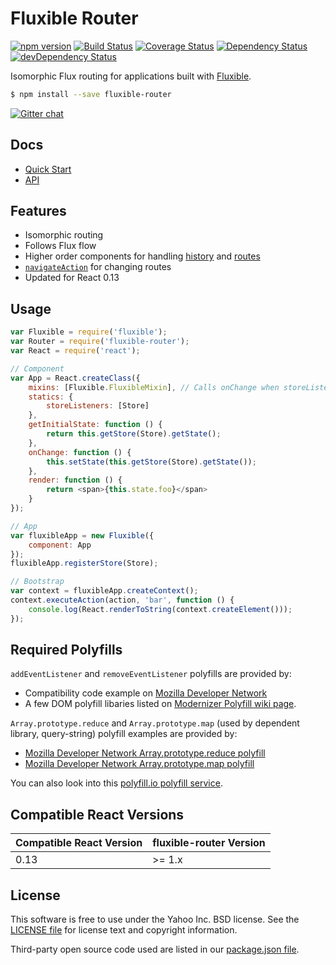 # Fluxible Router

[![npm version](https://img.shields.io/npm/v/fluxible-router.svg?style=flat-square)](https://www.npmjs.com/package/fluxible-router)
[![Build Status](https://img.shields.io/travis/yahoo/fluxible-router.svg?style=flat-square)](https://travis-ci.org/yahoo/fluxible-router)
[![Coverage Status](https://img.shields.io/coveralls/yahoo/fluxible-router.svg?style=flat-square)](https://coveralls.io/r/yahoo/fluxible-router?branch=master)
[![Dependency Status](https://img.shields.io/david/yahoo/fluxible-router.svg?style=flat-square)](https://david-dm.org/yahoo/fluxible-router)
[![devDependency Status](https://img.shields.io/david/dev/yahoo/fluxible-router.svg?style=flat-square)](https://david-dm.org/yahoo/fluxible-router#info=devDependencies)

Isomorphic Flux routing for applications built with [Fluxible](https://github.com/yahoo/fluxible).

```bash
$ npm install --save fluxible-router
```

[![Gitter chat](https://badges.gitter.im/gitterHQ/gitter.png)](https://gitter.im/yahoo/fluxible)

## Docs

 * [Quick Start](https://github.com/yahoo/fluxible-router/blob/master/docs/quick-start.md)
 * [API](https://github.com/yahoo/fluxible-router/blob/master/docs/api/README.md)

## Features

 * Isomorphic routing
 * Follows Flux flow
 * Higher order components for handling [history](https://github.com/yahoo/fluxible-router/blob/master/docs/api/handleHistory.md) and [routes](https://github.com/yahoo/fluxible-router/blob/master/docs/api/handleRoute.md)
 * [`navigateAction`](https://github.com/yahoo/fluxible-router/blob/master/docs/api/navigateAction.md) for changing routes
 * Updated for React 0.13

## Usage

```js
var Fluxible = require('fluxible');
var Router = require('fluxible-router');
var React = require('react');

// Component
var App = React.createClass({
    mixins: [Fluxible.FluxibleMixin], // Calls onChange when storeListeners emit change
    statics: {
        storeListeners: [Store]
    },
    getInitialState: function () {
        return this.getStore(Store).getState();
    },
    onChange: function () {
        this.setState(this.getStore(Store).getState());
    },
    render: function () {
        return <span>{this.state.foo}</span>
    }
});

// App
var fluxibleApp = new Fluxible({
    component: App
});
fluxibleApp.registerStore(Store);

// Bootstrap
var context = fluxibleApp.createContext();
context.executeAction(action, 'bar', function () {
    console.log(React.renderToString(context.createElement()));
});
```

## Required Polyfills

`addEventListener` and `removeEventListener` polyfills are provided by:

* Compatibility code example on [Mozilla Developer Network](https://developer.mozilla.org/en-US/docs/Web/API/EventTarget.addEventListener)
* A few DOM polyfill libaries listed on [Modernizer Polyfill wiki page](https://github.com/Modernizr/Modernizr/wiki/HTML5-Cross-Browser-Polyfills#dom).

`Array.prototype.reduce` and `Array.prototype.map` (used by dependent library, query-string) polyfill examples are provided by:

* [Mozilla Developer Network Array.prototype.reduce polyfill](https://developer.mozilla.org/en-US/docs/Web/JavaScript/Reference/Global_Objects/Array/Reduce#Polyfill)
* [Mozilla Developer Network Array.prototype.map polyfill](https://developer.mozilla.org/en-US/docs/Web/JavaScript/Reference/Global_Objects/Array/map#Polyfill)

You can also look into this [polyfill.io polyfill service](https://cdn.polyfill.io/v1/).

## Compatible React Versions

| Compatible React Version | fluxible-router Version |
|--------------------------|-------------------------------|
| 0.13 | >= 1.x |

## License
This software is free to use under the Yahoo Inc. BSD license.
See the [LICENSE file][] for license text and copyright information.

[LICENSE file]: https://github.com/yahoo/fluxible-router/blob/master/LICENSE.md

Third-party open source code used are listed in our [package.json file]( https://github.com/yahoo/fluxible-router/blob/master/package.json).
